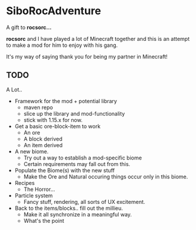 # SiboRocAdventure

A gift to **rocsorc...**

**rocsorc** and I have played a lot of Minecraft together and this
is an attempt to make a mod for him to enjoy with his gang.

It's my way of saying thank you for being my partner in Minecraft!

## TODO

A Lot..  

*  Framework for the mod + potential library
   * maven repo
   * slice up the library and mod-functionality
   * stick with 1.15.x for now.
*  Get a basic ore-block-item to work
   * An ore
   * A block derived
   * An item derived
*  A new biome.
   * Try out a way to establish a mod-specific biome
   * Certain requirements may fall out from this.
*  Populate the Biome(s) with the new stuff
   * Make the Ore and Natural occuring things occur only in this biome.
*  Recipes
   * The Horror...
*  Particle system
   * Fancy stuff, rendering, all sorts of UX excitement.
*  Back to the items/blocks.. fill out the millieu.
   * Make it all synchronize in a meaningful way.
   * What's the point
